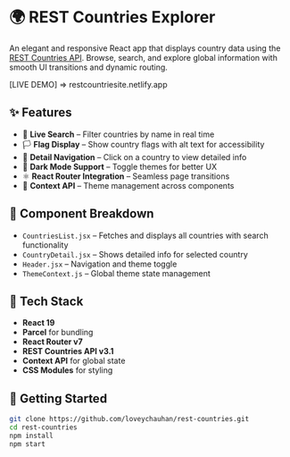 # 🌍 REST Countries Explorer

An elegant and responsive React app that displays country data using the [REST Countries API](https://restcountries.com/). Browse, search, and explore global information with smooth UI transitions and dynamic routing.


[LIVE DEMO] => restcountriesite.netlify.app

## ✨ Features

- 🔎 **Live Search** – Filter countries by name in real time  
- 🏳️ **Flag Display** – Show country flags with alt text for accessibility  
- 📍 **Detail Navigation** – Click on a country to view detailed info  
- 🌙 **Dark Mode Support** – Toggle themes for better UX  
- ⚛️ **React Router Integration** – Seamless page transitions  
- 🧠 **Context API** – Theme management across components

## 🧩 Component Breakdown

- `CountriesList.jsx` – Fetches and displays all countries with search functionality  
- `CountryDetail.jsx` – Shows detailed info for selected country  
- `Header.jsx` – Navigation and theme toggle  
- `ThemeContext.js` – Global theme state management

## 🔧 Tech Stack

- **React 19**  
- **Parcel** for bundling  
- **React Router v7**  
- **REST Countries API v3.1**  
- **Context API** for global state  
- **CSS Modules** for styling

## 🚀 Getting Started

```bash
git clone https://github.com/loveychauhan/rest-countries.git
cd rest-countries
npm install
npm start
